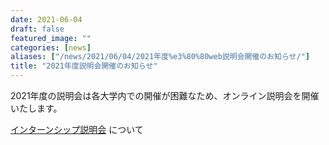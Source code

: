 ```yaml
---
date: 2021-06-04
draft: false
featured_image: ""
categories: [news]
aliases: ["/news/2021/06/04/2021年度%e3%80%80web説明会開催のお知らせ/"]
title: "2021年度説明会開催のお知らせ"
---
```

2021年度の説明会は各大学内での開催が困難なため、オンライン説明会を開催いたします。

[インターンシップ説明会](../information-session.md) について
